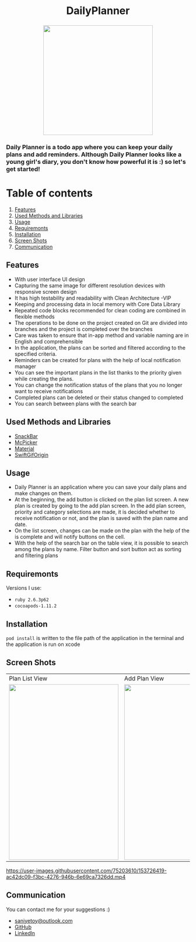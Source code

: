 <h1 align="center"> DailyPlanner
<h3 align="center">
<img src="https://media1.giphy.com/media/gg9iEAJNHhYySqUvoU/giphy.gif?cid=790b761139a28ea585435c380c23d8992cbcbe78a9eafc6d&rid=giphy.gif&ct=s" width="300" height=300>

### Daily Planner is a todo app where you can keep your daily plans and add reminders. Although  Daily Planner looks like a young girl's diary, you don't know how powerful it is :) so let's get started!

# Table of contents
1. [Features](#Features)
2. [Used Methods and Libraries](#UsedMethodsandLibraries)
3. [Usage](#Usage)
4. [Requiremonts](#Requiremonts)
5. [Installation](#Installation)
6. [Screen Shots](#ScreenShots)
7. [Communication](#Communication)

## Features<a name="Features"></a>
- With user interface UI design
- Capturing the same image for different resolution devices with responsive screen design
- It has high testability and readability with Clean Architecture -VIP
- Keeping and processing data in local memory with Core Data Library
- Repeated code blocks recommended for clean coding are combined in flexible methods
- The operations to be done on the project created on Git are divided into branches and the project is completed over the branches 
- Care was taken to ensure that in-app method and variable naming are in English and comprehensible
- In the application, the plans can be sorted and filtered according to the specified criteria.
- Reminders can be created for plans with the help of local notification manager
- You can see the important plans in the list thanks to the priority given while creating the plans.
- You can change the notification status of the plans that you no longer want to receive notifications
- Completed plans can be deleted or their status changed to completed
- You can search between plans with the search bar

## Used Methods and Libraries <a name="UsedMethodsandLibraries"></a>
- [SnackBar](https://github.com/ahmedAlmasri/SnackBar.swift) 
- [McPicker](https://github.com/kmcgill88/McPicker-iOS)
- [Material](https://cocoapods.org/pods/Material)
- [SwiftGifOrigin](https://cocoapods.org/pods/SwiftGifOrigin)

## Usage <a name="Usage"></a>
- Daily Planner is an application where you can save your daily plans and make changes on them.
- At the beginning, the add button is clicked on the plan list screen. A new plan is created by going to the add plan screen. In the add plan screen, priority and category selections are made, it is decided whether to receive notification or not, and the plan is saved with the plan name and date.
- On the list screen, changes can be made on the plan with the help of the is complete and will notify buttons on the cell.
- With the help of the search bar on the table view, it is possible to search among the plans by name. Filter button and sort button act as sorting and filtering plans

## Requiremonts <a name="Requiremonts"></a>
Versions I use:
- `ruby 2.6.3p62`
- `cocoapods-1.11.2` 

## Installation <a name="Installation"></a>
`pod install` is written to the file path of the application in the terminal and the application is run on xcode

## Screen Shots <a name="ScreenShots"></a>
 <table>
  <tr>
    <td>Plan List View</td>
    <td>Add Plan View</td>
    <td>Plan Details view</td>
    <td>List View Search</td>
    <td>Notification</td>

   
  </tr>
  <tr>
    <td><img src="https://user-images.githubusercontent.com/75203610/153725398-7b5fd0d4-f1ca-4240-95e7-631205224a59.jpeg" width=300 height=480></td>
    <td><img src="https://user-images.githubusercontent.com/75203610/153725429-8459aba8-9b1c-40f7-8f31-6c4def392305.jpeg" width=300 height=480></td>
    <td><img src="https://user-images.githubusercontent.com/75203610/153725461-51be9c31-6a6a-438e-877a-498d9d944b4f.jpeg" width=300 height=480></td>
    <td><img src="https://user-images.githubusercontent.com/75203610/153725479-73405d45-db0b-4d3f-80ef-64caccd42688.jpeg" width=300 height=480></td>
    <td><img src="https://user-images.githubusercontent.com/75203610/153726720-c076c708-e107-4f9e-8737-98bd8fae220d.jpeg" width=300 height=480></td>
  </tr>
 </table>

https://user-images.githubusercontent.com/75203610/153726419-ac42dc09-f3bc-4276-946b-6e69ca7326dd.mp4


## Communication <a name="Communication"></a>
You can contact me for your suggestions :)
- saniyetoy@outlook.com
- [GitHub](https://github.com/SaniyeToy)
- [Linkedln](https://www.linkedin.com/in/saniye-toy/)







